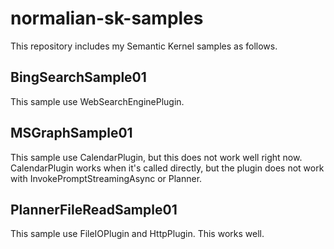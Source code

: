 # normalian-sk-samples
This repository includes my Semantic Kernel samples as follows.

## BingSearchSample01
This sample use WebSearchEnginePlugin.

## MSGraphSample01
This sample use CalendarPlugin, but this does not work well right now. CalendarPlugin works when it's called directly, but the plugin does not work with InvokePromptStreamingAsync or Planner.

## PlannerFileReadSample01
This sample use FileIOPlugin and HttpPlugin. This works well.
